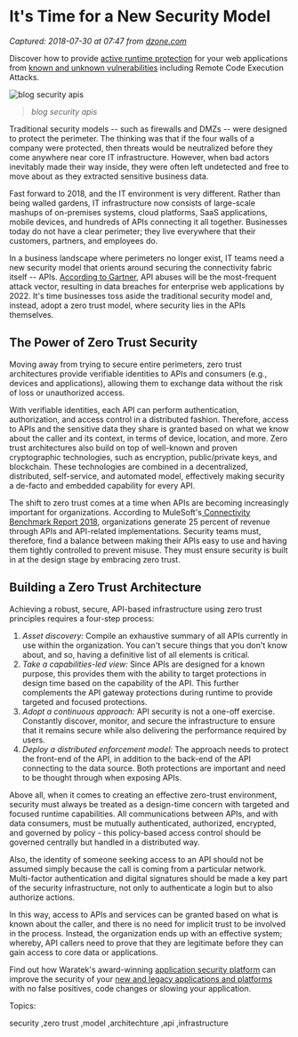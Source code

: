 # It's Time for a New Security Model

_Captured: 2018-07-30 at 07:47 from [dzone.com](https://dzone.com/articles/its-time-for-a-new-security-model?edition=385303&utm_source=Daily%20Digest&utm_medium=email&utm_campaign=Daily%20Digest%202018-07-30)_

Discover how to provide [active runtime protection](https://dzone.com/go?i=255346&u=https%3A%2F%2Fwww.waratek.com%2Fruntime-application-self-protection-rasp%2F%3Futm_source%3DDZone%26utm_campaign%3Dba%26utm_medium%3Dprerolltextad%26utm_content%3Drasp) for your web applications from [known and unknown vulnerabilities](https://dzone.com/go?i=255346&u=https%3A%2F%2Fwww.waratek.com%2Fruntime-application-self-protection-rasp%2F%3Futm_source%3DDZone%26utm_campaign%3Dba%26utm_medium%3Dprerolltextad%26utm_content%3Drasp) including Remote Code Execution Attacks.

![blog security apis](https://blogs.mulesoft.com/wp-content/uploads/blog-security-apis.jpg)

> _blog security apis_

Traditional security models -- such as firewalls and DMZs -- were designed to protect the perimeter. The thinking was that if the four walls of a company were protected, then threats would be neutralized before they come anywhere near core IT infrastructure. However, when bad actors inevitably made their way inside, they were often left undetected and free to move about as they extracted sensitive business data.

Fast forward to 2018, and the IT environment is very different. Rather than being walled gardens, IT infrastructure now consists of large-scale mashups of on-premises systems, cloud platforms, SaaS applications, mobile devices, and hundreds of APIs connecting it all together. Businesses today do not have a clear perimeter; they live everywhere that their customers, partners, and employees do.

In a business landscape where perimeters no longer exist, IT teams need a new security model that orients around securing the connectivity fabric itself -- APIs. [According to Gartner](https://www.gartner.com/doc/3834704/build-effective-api-security-strategy), API abuses will be the most-frequent attack vector, resulting in data breaches for enterprise web applications by 2022. It's time businesses toss aside the traditional security model and, instead, adopt a zero trust model, where security lies in the APIs themselves.

## **The Power of Zero Trust Security**

Moving away from trying to secure entire perimeters, zero trust architectures provide verifiable identities to APIs and consumers (e.g., devices and applications), allowing them to exchange data without the risk of loss or unauthorized access.

With verifiable identities, each API can perform authentication, authorization, and access control in a distributed fashion. Therefore, access to APIs and the sensitive data they share is granted based on what we know about the caller and its context, in terms of device, location, and more. Zero trust architectures also build on top of well-known and proven cryptographic technologies, such as encryption, public/private keys, and blockchain. These technologies are combined in a decentralized, distributed, self-service, and automated model, effectively making security a de-facto and embedded capability for every API.

The shift to zero trust comes at a time when APIs are becoming increasingly important for organizations. According to MuleSoft's[ Connectivity Benchmark Report 2018](https://www.mulesoft.com/lp/reports/connectivity-benchmark), organizations generate 25 percent of revenue through APIs and API-related implementations. Security teams must, therefore, find a balance between making their APIs easy to use and having them tightly controlled to prevent misuse. They must ensure security is built in at the design stage by embracing zero trust.

## **Building a Zero Trust Architecture**

Achieving a robust, secure, API-based infrastructure using zero trust principles requires a four-step process:

  1. _Asset discovery:_ Compile an exhaustive summary of all APIs currently in use within the organization. You can't secure things that you don't know about, and so, having a definitive list of all elements is critical.
  2. _Take a capabilities-led view:_ Since APIs are designed for a known purpose, this provides them with the ability to target protections in design time based on the capability of the API. This further complements the API gateway protections during runtime to provide targeted and focused protections.
  3. _Adopt a continuous approach:_ API security is not a one-off exercise. Constantly discover, monitor, and secure the infrastructure to ensure that it remains secure while also delivering the performance required by users.
  4. _Deploy a distributed enforcement model:_ The approach needs to protect the front-end of the API, in addition to the back-end of the API connecting to the data source. Both protections are important and need to be thought through when exposing APIs.

Above all, when it comes to creating an effective zero-trust environment, security must always be treated as a design-time concern with targeted and focused runtime capabilities. All communications between APIs, and with data consumers, must be mutually authenticated, authorized, encrypted, and governed by policy - this policy-based access control should be governed centrally but handled in a distributed way.

Also, the identity of someone seeking access to an API should not be assumed simply because the call is coming from a particular network. Multi-factor authentication and digital signatures should be made a key part of the security infrastructure, not only to authenticate a login but to also authorize actions.

In this way, access to APIs and services can be granted based on what is known about the caller, and there is no need for implicit trust to be involved in the process. Instead, the organization ends up with an effective system; whereby, API callers need to prove that they are legitimate before they can gain access to core data or applications.

Find out how Waratek's award-winning [application security platform](https://dzone.com/go?i=255347&u=https%3A%2F%2Fwww.waratek.com%2Fapplication-security-platform%2F%3Futm_source%3DDZone%26utm_campaign%3Dba%26utm_medium%3Dpostrolltextad%26utm_content%3Dappsecplatform) can improve the security of your [new and legacy applications and platforms](https://dzone.com/go?i=255347&u=https%3A%2F%2Fwww.waratek.com%2Fsolutions%2Flegacy-platforms%2F%3Futm_source%3DDZone%26utm_campaign%3Dba%26utm_medium%3Dpostrolltextad%26utm_content%3Dlegacy) with no false positives, code changes or slowing your application.

Topics:

security ,zero trust ,model ,architechture ,api ,infrastructure
